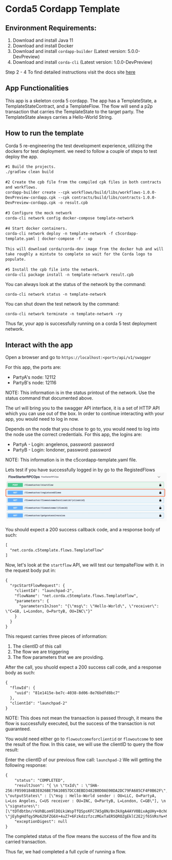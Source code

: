 # Corda5 Cordapp Template 

## Environment Requirements: 
1. Download and install Java 11
2. Download and install Docker
3. Download and install `cordapp-builder` (Latest version: 5.0.0-DevPreview)
4. Download and install `corda-cli` (Latest version: 1.0.0-DevPreview)

Step 2 - 4 To find detailed instructions visit the docs site [here](https://docs.r3.com/en/platform/corda/5.0-dev-preview-1.html)

## App Functionalities 
This app is a skeleton corda 5 cordapp. The app has a TemplateState, a TemplateStateContract, and a TemplateFlow. The flow will send a p2p transaction that carries the TemplateState to the target party. The TemplateState always carries a Hello-World String. 

## How to run the template

Corda 5 re-engineering the test development experience, utilizing the dockers for test deployment. we need to follow a couple of steps to test deploy the app. 
```
#1 Build the projects.
./gradlew clean build

#2 Create the cpb file from the compiled cpk files in both contracts and workflows.
cordapp-builder create --cpk workflows/build/libs/workflows-1.0.0-DevPreview-cordapp.cpk --cpk contracts/build/libs/contracts-1.0.0-DevPreview-cordapp.cpk -o result.cpb 

#3 Configure the mock network
corda-cli network config docker-compose template-network

#4 Start docker containers.
corda-cli network deploy -n template-network -f c5cordapp-template.yaml | docker-compose -f - up
   
This will download corda/corda-dev image from the docker hub and will take roughly a mintute to complete so wait for the Corda logo to populate. 
    
#5 Install the cpb file into the network.
corda-cli package install -n template-network result.cpb
```

You can always look at the status of the network by the command: 
```
corda-cli network status -n template-network
```
You can shut down the test network by the command: 
```
corda-cli network terminate -n template-network -ry
```
Thus far, your app is successfully running on a corda 5 test deployment network. 

## Interact with the app 
Open a browser and go to `https://localhost:<port>/api/v1/swagger`

For this app, the ports are: 
* PartyA's node: 12112
* PartyB's node: 12116

NOTE: This information is in the status printout of the network. Use the status command that documented above. 

The url will bring you to the swagger API interface, it is a set of HTTP API which you can use out of the box. In order to continue interacting with your app, you would need to log in now. 

Depends on the node that you chose to go to, you would need to log into the node use the correct credentials. 
For this app, the logins are: 
* PartyA - Login: angelenos, password: password
* PartyB - Login: londoner, password: password

NOTE: This information is in the c5cordapp-template.yaml file. 

Lets test if you have successfully logged in by go to the RegistedFlows 
![img.png](registeredflows.png)

You should expect a 200 success callback code, and a response body of such: 
```
[
  "net.corda.c5template.flows.TemplateFlow"
]
```

Now, let's look at the `startflow` API, we will test our tempalteFlow with it. 
in the request body put in: 
```
{
  "rpcStartFlowRequest": {
    "clientId": "launchpad-2", 
    "flowName": "net.corda.c5template.flows.TemplateFlow", 
    "parameters": { 
      "parametersInJson": "{\"msg\": \"Hello-World\", \"receiver\": \"C=GB, L=London, O=PartyB, OU=INC\"}" 
    } 
  } 
}
```
This request carries three pieces of information: 
1. The clientID of this call 
2. The flow we are triggering 
3. The flow parameters that we are providing. 

After the call, you shuold expect a 200 success call code, and a response body as such: 
```
{
  "flowId": {
    "uuid": "81e1415e-be7c-4038-8d06-8e76bdfd8bc7"
  },
  "clientId": "launchpad-2"
}
```
NOTE: This does not mean the transaction is passed through, it means the flow is successfully executed, but the success of the transaction is not guaranteed. 

You would need either go to `flowoutcomeforclientid` or `flowoutcome` to see the result of the flow. In this case, we will use the clientID to query the flow result: 

Enter the clientID of our previous flow call: `launchpad-2`
We will getting the following response: 
```
{
    "status": "COMPLETED",
    "resultJson": "{ \n \"txId\" : \"SHA-256:F0590184B3E026BE79A10857DCC8EBD3482B0D0AE00DA2DC79FA685CF4F0B62F\",\n \"outputStates\" : [\"msg : Hello-World sender : OU=LLC, O=PartyA, L=Los Angeles, C=US receiver : OU=INC, O=PartyB, L=London, C=GB\"], \n \"signatures\": [\"tDTdbtbn/rkUhBLom9lDOikiWspTfQSpsKFC7A5g8N/Bn3kXgA4AYV0BixAgUHy+8chOzXIkxOUo6eVgG/T1Cg==\", \"jEyhgHdfqy5Mo62bFZG6X+4uZ7+6FzkdzzfzczMGxTaER5QROZgEklC2E2jf6SVRsYw+NLHGwfd/K+ESr0sHBw==\"]\n}",
    "exceptionDigest": null
}
```
The completed status of the flow means the success of the flow and its carried transaction. 

Thus far, we had completed a full cycle of running a flow. 
